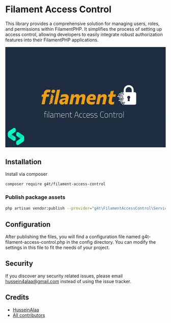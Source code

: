 # Filament Access Control

This library provides a comprehensive solution for managing users, roles, and permissions within FilamentPHP.
It simplifies the process of setting up access control, allowing developers to easily integrate robust authorization features into their FilamentPHP applications.

![Laravel G4T Filament Access Control](https://github.com/hussein4alaa/filament-g4t-access-control/blob/main/banner.png)

## Installation

Install via composer
```bash
composer require g4t/filament-access-control
```

### Publish package assets

```bash
php artisan vendor:publish --provider="g4t\FilamentAccessControl\ServiceProvider"
```

## Configuration
After publishing the files, you will find a configuration file named g4t-filament-access-control.php in the config directory.
You can modify the settings in this file to fit the needs of your project.


## Security
If you discover any security related issues, please email hussein4alaa@gmail.com
instead of using the issue tracker.

## Credits
- [HusseinAlaa](https://linkedin.com/in/hussein4alaa)
- [All contributors](https://github.com/hussein4alaa/filament-g4t-access-control/graphs/contributors)
